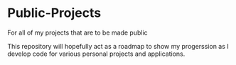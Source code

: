 # Public-Projects
For all of my projects that are to be made public

This repository will hopefully act as a roadmap to show my progerssion as I develop code for various personal projects and applications.
